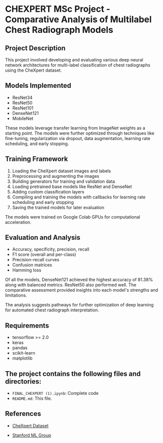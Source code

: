 # CHEXPERT MSc Project - Comparative Analysis of Multilabel Chest Radiograph Models

## Project Description

This project involved developing and evaluating various deep neural network architectures for multi-label classification of chest radiographs using the CheXpert dataset.

## Models Implemented

- ResNet34
- ResNet50
- ResNet101
- DenseNet121
- MobileNet

These models leverage transfer learning from ImageNet weights as a starting point. The models were further optimized through techniques like fine-tuning, regularization via dropout, data augmentation, learning rate scheduling, and early stopping.

## Training Framework

1. Loading the CheXpert dataset images and labels
2. Preprocessing and augmenting the images
3. Building generators for training and validation data
4. Loading pretrained base models like ResNet and DenseNet
5. Adding custom classification layers
6. Compiling and training the models with callbacks for learning rate scheduling and early stopping
7. Saving the trained models for later evaluation

The models were trained on Google Colab GPUs for computational acceleration.

## Evaluation and Analysis

- Accuracy, specificity, precision, recall
- F1 score (overall and per-class)
- Precision-recall curves
- Confusion matrices
- Hamming loss

Of all the models, DenseNet121 achieved the highest accuracy of 81.38% along with balanced metrics. ResNet50 also performed well. The comparative assessment provided insights into each model's strengths and limitations.

The analysis suggests pathways for further optimization of deep learning for automated chest radiograph interpretation.

## Requirements

- tensorflow >= 2.0
- keras
- pandas
- scikit-learn
- matplotlib
  
## The project contains the following files and directories:

- `FINAL_CHEXPERT (1).ipynb`: Complete code 
- `README.md`: This file.
## References

- [CheXpert Dataset](https://drive.google.com/drive/folders/1i7Mr78I63-nNxOOgYPaPszZnGy4eSbl2?usp=drive_link)

- [Stanford ML Group](https://stanfordaimi.azurewebsites.net/datasets/8cbd9ed4-2eb9-4565-affc-111cf4f7ebe2) 
